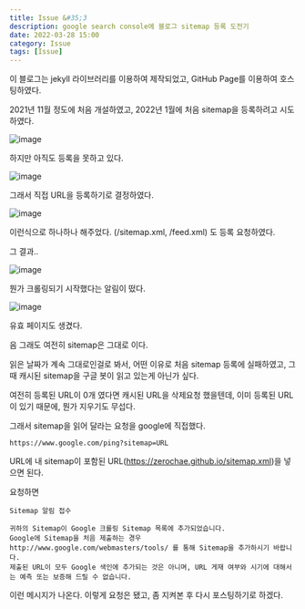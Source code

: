 ```yaml
---
title: Issue &#35;3
description: google search console에 블로그 sitemap 등록 도전기
date: 2022-03-28 15:00
category: Issue
tags: [Issue]
---
```


이 블로그는 jekyll 라이브러리를 이용하여 제작되었고, GitHub Page를 이용하여 호스팅하였다.

2021년 11월 정도에 처음 개설하였고, 2022년 1월에 처음 sitemap을 등록하려고 시도하였다.

![image](https://user-images.githubusercontent.com/84373490/160350385-477890b0-18dc-451d-a826-8b2dff8cc780.png "무수히 많은 실패들")

하지만 아직도 등록을 못하고 있다.

![image](https://user-images.githubusercontent.com/84373490/160350564-ce66be43-be2b-476c-8f35-ab5adf660842.png "sitemap 작업만 진짜 100번 커밋한 것 같다")

그래서 직접 URL을 등록하기로 결정하였다.

![image](https://user-images.githubusercontent.com/84373490/160352146-95394b34-0481-42af-9d35-3ca7e9312dc3.png)

이런식으로 하나하나 해주었다. (/sitemap.xml, /feed.xml) 도 등록 요청하였다.

그 결과..

![image](https://user-images.githubusercontent.com/84373490/160353498-36d58ab6-7200-4ab8-a526-0a2908718c3e.png)

뭔가 크롤링되기 시작했다는 알림이 떴다.

![image](https://user-images.githubusercontent.com/84373490/160352420-5060e5d2-5efa-47c6-b8df-3b9bb2448de8.png)

유효 페이지도 생겼다.

음 그래도 여전히 sitemap은 그대로 이다.

읽은 날짜가 계속 그대로인걸로 봐서, 어떤 이유로 처음 sitemap 등록에 실패하였고, 그 때 캐시된 sitemap을 구글 봇이 읽고 있는게 아닌가 싶다.

여전히 등록된 URL이 0개 였다면 캐시된 URL을 삭제요청 했을텐데, 이미 등록된 URL이 있기 때문에, 뭔가 지우기도 무섭다. 

그래서 sitemap을 읽어 달라는 요청을 google에 직접했다.

```
https://www.google.com/ping?sitemap=URL
```

URL에 내 sitemap이 포함된 URL(https://zerochae.github.io/sitemap.xml)을 넣으면 된다.

요청하면

```
Sitemap 알림 접수

귀하의 Sitemap이 Google 크롤링 Sitemap 목록에 추가되었습니다. 
Google에 Sitemap을 처음 제출하는 경우 http://www.google.com/webmasters/tools/ 를 통해 Sitemap을 추가하시기 바랍니다. 
제출된 URL이 모두 Google 색인에 추가되는 것은 아니며, URL 게재 여부와 시기에 대해서는 예측 또는 보증해 드릴 수 없습니다.
```

이런 메시지가 나온다. 이렇게 요청은 됐고, 좀 지켜본 후 다시 포스팅하기로 하겠다.